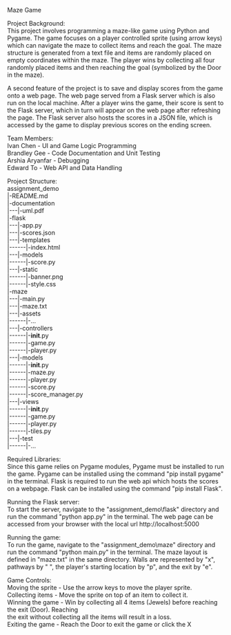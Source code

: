 Maze Game

Project Background:                                                                                   
This project involves programming a maze-like game using Python and Pygame. The game focuses on
a player controlled sprite (using arrow keys) which can navigate the maze to collect items and 
reach the goal. The maze structure is generated from a text file and items are randomly placed 
on empty coordinates within the maze. The player wins by collecting all four randomly placed items
and then reaching the goal (symbolized by the Door in the maze).

A second feature of the project is to save and display scores from the game onto a web page. The web page 
served from a Flask server which is also run on the local machine. After a player wins the game, their 
score is sent to the Flask server, which in turn will appear on the web page after refreshing the page. The 
Flask server also hosts the scores in a JSON file, which is accessed by the game to display previous scores 
on the ending screen.


Team Members:                                                                       
Ivan Chen       - UI and Game Logic Programming                                                       
Brandley Gee    - Code Documentation and Unit Testing                                            
Arshia Aryanfar - Debugging                                                      
Edward To       - Web API and Data Handling                                                                                                        


Project Structure:                                                                                   
assignment_demo                                                                                         
|-README.md                                                                                        
|-documentation                                                                                         
|---|-uml.pdf                                                                                                      
|-flask                                                                                                                  
|---|-app.py                                                                                                                              
|---|-scores.json                                                                                                     
|---|-templates                                                                                               
|------|-index.html                                                                                                              
|---|-models                                                                                                     
|------|-score.py                                                                                                      
|---|-static                                                                                                                                  
|------|-banner.png                                                                                                                         
|------|-style.css                                                                                                                            
|-maze                                                                                                    
|---|-main.py                                                                                               
|---|-maze.txt                                                                                             
|---|-assets                                                                                               
|------|-...                                                                                                                
|---|-controllers                                                                                        
|------|-__init__.py                                                                                  
|------|-game.py                                                                                          
|------|-player.py                                                                                    
|---|-models                                                                                           
|------|-__init__.py                                                                                 
|------|-maze.py                                                                                       
|------|-player.py                                                                                                                                                                                    
|------|-score.py                                                                                                       
|------|-score_manager.py                                                                                       
|---|-views                                                                                            
|------|-__init__.py                                                                                   
|------|-game.py                                                                                                         
|------|-player.py                                                                                                     
|------|-tiles.py                                                                                            
|---|-test                                                                                                                       
|------|-...                                                                                                  


Required Libraries:                                                                                  
Since this game relies on Pygame modules, Pygame must be installed to run the game. Pygame can be
installed using the command "pip install pygame" in the terminal. Flask is required to run the web api 
which hosts the scores on a webpage. Flask can be installed using the command "pip install Flask".

Running the Flask server:                                                                                      
To start the server, navigate to the "assignment_demo\flask" directory and run the command "python app.py"
in the terminal. The web page can be accessed from your browser with the local url http://localhost:5000

Running the game:                                                                                    
To run the game, navigate to the "assignment_demo\maze" directory and run the command "python main.py"
in the terminal. 
The maze layout is defined in "maze.txt" in the same directory. Walls are represented by "x", pathways
by " ", the player's starting location by "p", and the exit by "e".


Game Controls:                                                                                         
Moving the sprite 	- Use the arrow keys to move the player sprite.                                          
Collecting items  	- Move the sprite on top of an item to collect it.                                        
Winning the game 	- Win by collecting all 4 items (Jewels) before reaching the exit (Door). Reaching    
                          the exit without collecting all the items will result in a loss.                  
Exiting the game  	- Reach the Door to exit the game or click the X                                       




